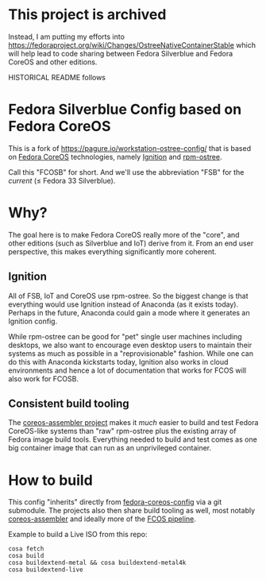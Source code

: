 This project is archived
===

Instead, I am putting my efforts into https://fedoraproject.org/wiki/Changes/OstreeNativeContainerStable
which will help lead to code sharing between Fedora Silverblue and Fedora CoreOS and other editions.

HISTORICAL README follows

Fedora Silverblue Config based on Fedora CoreOS
===

This is a fork of https://pagure.io/workstation-ostree-config/
that is based on [Fedora CoreOS](https://coreos.fedoraproject.org/)
technologies, namely [Ignition](https://github.com/coreos/ignition)
and [rpm-ostree](https://github.com/coreos/rpm-ostree/).

Call this "FCOSB" for short.  And we'll use the abbreviation
"FSB" for the *current* (≤ Fedora 33 Silverblue). 

Why?
===

The goal here is to make Fedora CoreOS really more of the "core",
and other editions (such as Silverblue and IoT) derive from it.
From an end user perspective, this makes everything significantly
more coherent.

## Ignition

All of FSB, IoT and CoreOS use rpm-ostree.  So the biggest
change is that everything would use Ignition instead of
Anaconda (as it exists today).  Perhaps in the future,
Anaconda could gain a mode where it generates an Ignition
config.

While rpm-ostree can be good for "pet" single user machines
including desktops, we also want to encourage even desktop
users to maintain their systems as much as possible
in a "reprovisionable" fashion.  While one can do this with
Anaconda kickstarts today, Ignition also works in cloud
environments and hence a lot of documentation that works for FCOS
will also work for FCOSB.

## Consistent build tooling

The [coreos-assembler project](https://github.com/coreos/coreos-assembler/) makes it *much* easier to build
and test Fedora CoreOS-like systems than "raw" rpm-ostree
plus the existing array of Fedora image build tools.  Everything
needed to build and test comes as one big container image
that can run as an unprivileged container.

How to build
===

This config "inherits" directly from [fedora-coreos-config](https://github.com/coreos/fedora-coreos-config)
via a git submodule. The projects also then share build tooling as well, most notably
[coreos-assembler](https://github.com/coreos/coreos-assembler/) and
ideally more of the [FCOS pipeline](https://github.com/coreos/fedora-coreos-pipeline).

Example to build a Live ISO from this repo:

```
cosa fetch
cosa build
cosa buildextend-metal && cosa buildextend-metal4k
cosa buildextend-live
```


